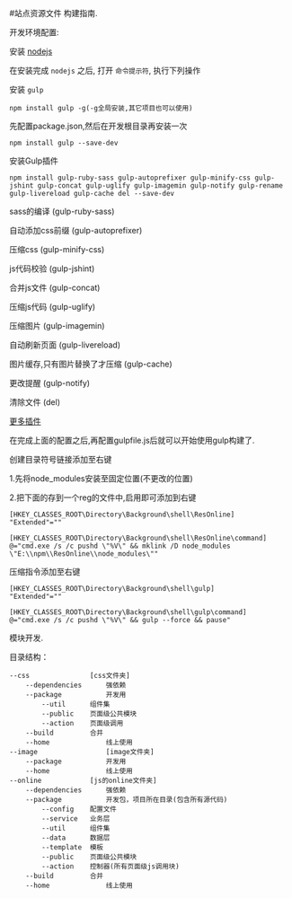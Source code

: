 #站点资源文件 构建指南.

开发环境配置:

安装 [nodejs](http://nodejs.org)

在安装完成 `nodejs` 之后, 打开 `命令提示符`, 执行下列操作

安装 `gulp`
```
npm install gulp -g(-g全局安装,其它项目也可以使用)
```

先配置package.json,然后在开发根目录再安装一次
```
npm install gulp --save-dev
```

安装Gulp插件
```
npm install gulp-ruby-sass gulp-autoprefixer gulp-minify-css gulp-jshint gulp-concat gulp-uglify gulp-imagemin gulp-notify gulp-rename gulp-livereload gulp-cache del --save-dev
```

sass的编译 (gulp-ruby-sass)

自动添加css前缀 (gulp-autoprefixer)

压缩css (gulp-minify-css)

js代码校验 (gulp-jshint)

合并js文件 (gulp-concat)

压缩js代码 (gulp-uglify)

压缩图片 (gulp-imagemin)

自动刷新页面 (gulp-livereload)

图片缓存,只有图片替换了才压缩 (gulp-cache)

更改提醒 (gulp-notify)

清除文件 (del)

[更多插件](http://gratimax.net/search-gulp-plugins/)


在完成上面的配置之后,再配置gulpfile.js后就可以开始使用gulp构建了.

创建目录符号链接添加至右键

1.先将node_modules安装至固定位置(不更改的位置)

2.把下面的存到一个reg的文件中,启用即可添加到右键
```
[HKEY_CLASSES_ROOT\Directory\Background\shell\ResOnline]
"Extended"=""
```

```
[HKEY_CLASSES_ROOT\Directory\Background\shell\ResOnline\command]
@="cmd.exe /s /c pushd \"%V\" && mklink /D node_modules \"E:\\npm\\ResOnline\\node_modules\""
```

压缩指令添加至右键
```
[HKEY_CLASSES_ROOT\Directory\Background\shell\gulp]
"Extended"=""
```
```
[HKEY_CLASSES_ROOT\Directory\Background\shell\gulp\command]
@="cmd.exe /s /c pushd \"%V\" && gulp --force && pause"
```


模块开发.

目录结构：
```
--css			    [css文件夹]
	--dependencies		强依赖
	--package     		开发用
		--util 		组件集
		--public	页面级公共模块
		--action	页面级调用
	--build			合并
	--home        		线上使用
--image		      	    [image文件夹]
	--package     		开发用
	--home        		线上使用
--online		    [js的online文件夹]
	--dependencies		强依赖
	--package	    	开发包，项目所在目录(包含所有源代码)
		--config	配置文件
		--service	业务层
		--util		组件集
		--data		数据层
		--template	模板
		--public	页面级公共模块
		--action	控制器(所有页面级js调用块)
	--build			合并
	--home        		线上使用
```

